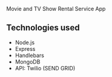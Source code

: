 Movie and TV Show Rental Service App

## Technologies used
- Node.js
- Express
- Handlebars
- MongoDB
- API: Twilio (SEND GRID)

